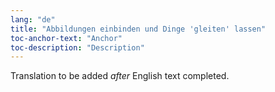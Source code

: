 ```yaml
---
lang: "de"
title: "Abbildungen einbinden und Dinge 'gleiten' lassen"
toc-anchor-text: "Anchor"
toc-description: "Description"
---
```

Translation to be added _after_ English text completed.
